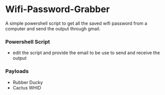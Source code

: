 # Wifi-Password-Grabber
A simple powershell script to get all the saved wifi password from a computer and send the output through gmail.

### Powershell Script
 - edit the script and provide the email to be use to send and receive the output

### Payloads
 - Rubber Ducky
 - Cactus WHID

